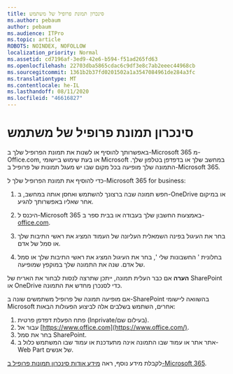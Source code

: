 ```yaml
---
title: סינכרון תמונת פרופיל של משתמש
ms.author: pebaum
author: pebaum
ms.audience: ITPro
ms.topic: article
ROBOTS: NOINDEX, NOFOLLOW
localization_priority: Normal
ms.assetid: cd7196af-3ed9-42e6-b594-f51ad265fd63
ms.openlocfilehash: 22703dba5865cdac6c9df3e8c7ab2eeec44968cb
ms.sourcegitcommit: 1361b2b37fd0201502a1a3547084961de284a3fc
ms.translationtype: MT
ms.contentlocale: he-IL
ms.lasthandoff: 08/11/2020
ms.locfileid: "46616827"
---
```

# <a name="sync-a-users-profile-picture"></a>סינכרון תמונת פרופיל של משתמש

באפשרותך להוסיף או לשנות את תמונת הפרופיל שלך ב-Microsoft 365 מ-Office.com, או בעת שימוש ביישומי Microsoft במחשב שלך או בדפדפן בטלפון שלך. התמונה שלך מופיעה בכל מקום שבו יש מעגל תמונות של פרופיל ב-Microsoft 365.

כדי להוסיף את תמונת הפרופיל שלך ל-Microsoft 365 for business:

1. חפש תמונה שבה ברצונך להשתמש ואחסן אותה במחשב, ב-OneDrive או במיקום אחר שאליו באפשרותך להגיע.

2. היכנס ל-Microsoft 365 באמצעות החשבון שלך בעבודה או בבית ספר ב- [office.com](https://www.office.com).

3. בחר את העיגול בפינה השמאלית העליונה של העמוד המציג את ראשי התיבות שלך או סמל של אדם.

4. בחלונית ' החשבונות שלי ', בחר את העיגול המציג את ראשי התיבות שלך או סמל של אדם. שנה את התמונה שלך במוקפץ שמופיעה.

**הערה** אם כבר העלית תמונה, ייתכן שתרצה לנסות לבחור את האריח של SharePoint או OneDrive כדי לסנכרן מחדש את התמונה.

אם מופיעה תמונה של פרופיל משתמשים שונה ב-SharePoint בהשוואה ליישומי Microsoft אחרים, השתמש בשלבים אלה לביצוע הפעולות הבאות:

1. פתח הפעלת דפדפן פרטית (Inprivate/בעילום שם).
2. עבור אל [https://www.office.com](https://www.office.com/).
3. בחר את סמל SharePoint.
4. אתר אתר או עמוד שבו התמונה אינה מתעדכנת או עמוד שבו המשתמש כלול ב-Web Part של אנשים.

לקבלת מידע נוסף, ראה [מידע אודות סינכרון תמונות פרופיל ב-Microsoft 365](https://support.office.com/article/information-about-profile-picture-synchronization-in-office-365-20594d76-d054-4af4-a660-401133e3d48a).

